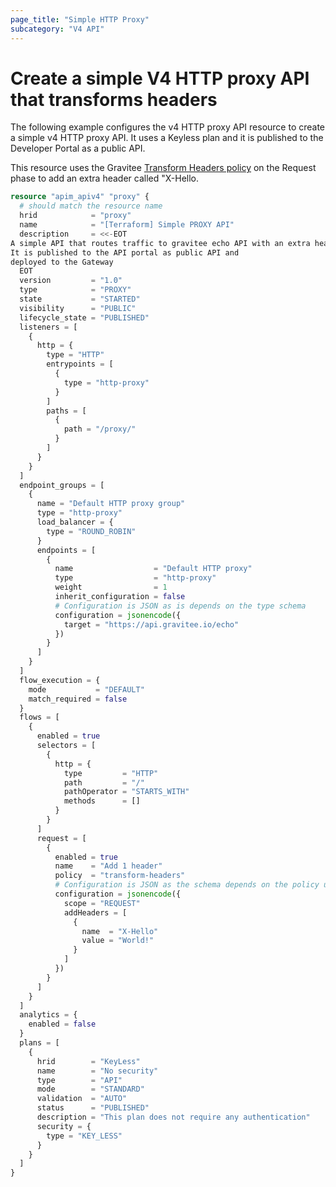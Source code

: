 ```yaml
---
page_title: "Simple HTTP Proxy"
subcategory: "V4 API"
---
```


# Create a simple V4 HTTP proxy API that transforms headers

The following example configures the v4 HTTP proxy API resource to create a simple v4 HTTP proxy API.
It uses a Keyless plan and it is published to the Developer Portal as a public API.

This resource uses the Gravitee
[Transform Headers policy](https://documentation.gravitee.io/apim/create-and-configure-apis/apply-policies/policy-reference/transform-headers)
on the Request phase to add an extra header called "X-Hello.

```terraform
resource "apim_apiv4" "proxy" {
  # should match the resource name
  hrid            = "proxy"
  name            = "[Terraform] Simple PROXY API"
  description     = <<-EOT
A simple API that routes traffic to gravitee echo API with an extra header.
It is published to the API portal as public API and
deployed to the Gateway
  EOT
  version         = "1.0"
  type            = "PROXY"
  state           = "STARTED"
  visibility      = "PUBLIC"
  lifecycle_state = "PUBLISHED"
  listeners = [
    {
      http = {
        type = "HTTP"
        entrypoints = [
          {
            type = "http-proxy"
          }
        ]
        paths = [
          {
            path = "/proxy/"
          }
        ]
      }
    }
  ]
  endpoint_groups = [
    {
      name = "Default HTTP proxy group"
      type = "http-proxy"
      load_balancer = {
        type = "ROUND_ROBIN"
      }
      endpoints = [
        {
          name                  = "Default HTTP proxy"
          type                  = "http-proxy"
          weight                = 1
          inherit_configuration = false
          # Configuration is JSON as is depends on the type schema
          configuration = jsonencode({
            target = "https://api.gravitee.io/echo"
          })
        }
      ]
    }
  ]
  flow_execution = {
    mode           = "DEFAULT"
    match_required = false
  }
  flows = [
    {
      enabled = true
      selectors = [
        {
          http = {
            type         = "HTTP"
            path         = "/"
            pathOperator = "STARTS_WITH"
            methods      = []
          }
        }
      ]
      request = [
        {
          enabled = true
          name    = "Add 1 header"
          policy  = "transform-headers"
          # Configuration is JSON as the schema depends on the policy used
          configuration = jsonencode({
            scope = "REQUEST"
            addHeaders = [
              {
                name  = "X-Hello"
                value = "World!"
              }
            ]
          })
        }
      ]
    }
  ]
  analytics = {
    enabled = false
  }
  plans = [
    {
      hrid        = "KeyLess"
      name        = "No security"
      type        = "API"
      mode        = "STANDARD"
      validation  = "AUTO"
      status      = "PUBLISHED"
      description = "This plan does not require any authentication"
      security = {
        type = "KEY_LESS"
      }
    }
  ]
}

```